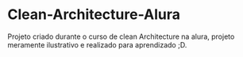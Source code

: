 # Clean-Architecture-Alura
Projeto criado durante o curso de clean Architecture na alura, projeto meramente ilustrativo e realizado para aprendizado ;D.
